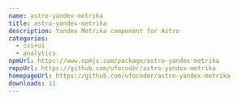 ```yaml
---
name: astro-yandex-metrika
title: astro-yandex-metrika
description: Yandex Metrika component for Astro
categories:
  - css+ui
  - analytics
npmUrl: https://www.npmjs.com/package/astro-yandex-metrika
repoUrl: https://github.com/ufocoder/astro-yandex-metrika
homepageUrl: https://github.com/ufocoder/astro-yandex-metrika
downloads: 11
---
```


